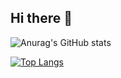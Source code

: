 ## Hi there 👋

![Anurag's GitHub stats](https://github-readme-stats.vercel.app/api?username=wh1t3zer&show_icons=true&theme=radical)

[![Top Langs](https://github-readme-stats.vercel.app/api/top-langs/?username=wh1t3zer)](https://github.com/anuraghazra/github-readme-stats)

